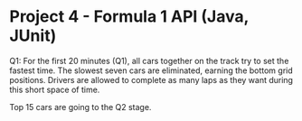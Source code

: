 # Project 4 - Formula 1 API (Java, JUnit)

Q1: For the first 20 minutes (Q1), all cars together on the track try to set the fastest time. The slowest seven cars are eliminated, earning the bottom grid positions. Drivers are allowed to complete as many laps as they want during this short space of time.

Top 15 cars are going to the Q2 stage.


